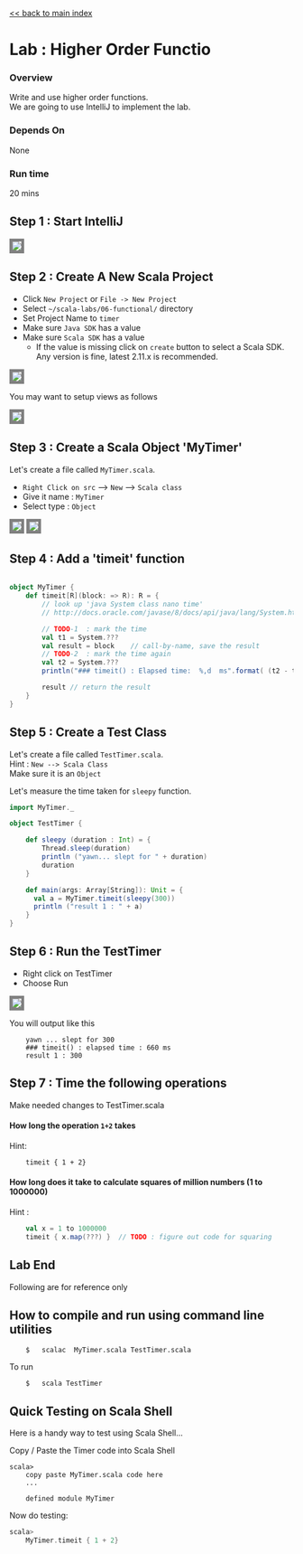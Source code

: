 <link rel='stylesheet' href='../assets/css/main.css'/>

[<< back to main index](../README.md) 

Lab : Higher Order Functio
===================================

### Overview
Write and use higher order functions.  
We are going to use IntelliJ to implement the lab.

### Depends On 
None

### Run time
20 mins

## Step 1 : Start IntelliJ

<img src="../assets/images/intellij1.png" style="border: 5px solid grey ; max-width:100%;" />

## Step 2 : Create A New Scala Project
* Click `New Project` or `File -> New Project`
* Select `~/scala-labs/06-functional/` directory
* Set Project Name to `timer`
* Make sure `Java SDK` has a value
* Make sure `Scala SDK` has a value 
    - If the value is missing click on `create` button to select a Scala SDK.  Any version is fine, latest 2.11.x is recommended.

<img src="../assets/images/intellij_new_project.png" style="border: 5px solid grey ; max-width:100%;" />

You may want to setup views as follows

<img src="../assets/images/intellij_views.png" style="border: 5px solid grey ; max-width:100%;" />


## Step 3 : Create a Scala Object 'MyTimer'
Let's create a file called `MyTimer.scala`.   
* `Right Click on src` --> `New` --> `Scala class`
* Give it name : `MyTimer`
* Select type : `Object`

<img src="../assets/images/intellij_new_scala_class.png" style="border: 5px solid grey ; max-width:100%;" />

<img src="../assets/images/intellij_new_scala_class2.png" style="border: 5px solid grey ; max-width:100%;" />

## Step 4 :  Add a 'timeit' function

```scala

object MyTimer {
    def timeit[R](block: => R): R = {
        // look up 'java System class nano time'
        // http://docs.oracle.com/javase/8/docs/api/java/lang/System.html

        // TODO-1  : mark the time
        val t1 = System.??? 
        val result = block    // call-by-name, save the result
        // TODO-2  : mark the time again
        val t2 = System.???
        println("### timeit() : Elapsed time:  %,d  ms".format( (t2 - t1) /1000000 ) )

        result // return the result
    }
}

```

## Step 5 : Create a Test Class
Let's create a file called `TestTimer.scala`.   
Hint : `New --> Scala Class`  
Make sure it is an `Object`

Let's measure the time taken for `sleepy` function.

```scala
import MyTimer._

object TestTimer {

    def sleepy (duration : Int) = {
        Thread.sleep(duration)
        println ("yawn... slept for " + duration)
        duration
    }

    def main(args: Array[String]): Unit = {
      val a = MyTimer.timeit(sleepy(300))
      println ("result 1 : " + a)
    }
}
```

## Step 6 : Run the TestTimer
* Right click on TestTimer
* Choose Run

<img src="../assets/images/intellij_run_class.png" style="border: 5px solid grey ; max-width:100%;" />

You will output like this
```console
    yawn ... slept for 300
    ### timeit() : elapsed time : 660 ms
    result 1 : 300
```


## Step 7 : Time the following operations
Make needed changes to TestTimer.scala

#### How long the operation `1+2` takes
Hint:
```
    timeit { 1 + 2}
```

#### How long does it take to calculate squares of million numbers (1 to 1000000)
Hint : 
```scala
    val x = 1 to 1000000
    timeit { x.map(???) }  // TODO : figure out code for squaring
```

## Lab End

Following are for reference only

## How to compile and run using command line utilities
```
    $   scalac  MyTimer.scala TestTimer.scala
```

To run
```
    $   scala TestTimer
```

##  Quick Testing on Scala Shell
Here is a handy way to test using Scala Shell...

Copy / Paste the Timer code into Scala Shell
```
scala>
    copy paste MyTimer.scala code here
    ...

    defined module MyTimer
```

Now do testing:
```scala
scala>
    MyTimer.timeit { 1 + 2}
```

